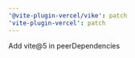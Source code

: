 ```yaml
---
'@vite-plugin-vercel/vike': patch
'vite-plugin-vercel': patch
---
```


Add vite@5 in peerDependencies
